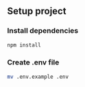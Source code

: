 ## Setup project

### Install dependencies

```bash 
npm install
```

### Create .env file

```bash
mv .env.example .env
```